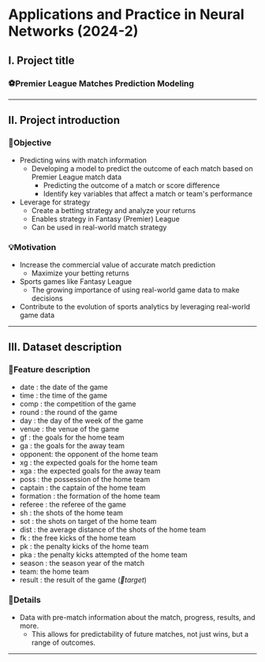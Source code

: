# Applications and Practice in Neural Networks (2024-2)

## I. Project title
### ⚽Premier League Matches Prediction Modeling

---
## II. Project introduction

### 📌Objective
- Predicting wins with match information
    - Developing a model to predict the outcome of each match based on Premier League match data
        - Predicting the outcome of a match or score difference
        - Identify key variables that affect a match or team's performance
- Leverage for strategy
    - Create a betting strategy and analyze your returns
    - Enables strategy in Fantasy (Premier) League
    - Can be used in real-world match strategy

### 💡Motivation
- Increase the commercial value of accurate match prediction
    - Maximize your betting returns
- Sports games like Fantasy League
    - The growing importance of using real-world game data to make decisions
- Contribute to the evolution of sports analytics by leveraging real-world game data

---
## III. Dataset description
### 📂Feature description
- date : the date of the game
- time : the time of the game
- comp : the competition of the game
- round : the round of the game
- day : the day of the week of the game
- venue : the venue of the game
- gf : the goals for the home team
- ga : the goals for the away team
- opponent: the opponent of the home team
- xg : the expected goals for the home team
- xga : the expected goals for the away team
- poss : the possession of the home team
- captain : the captain of the home team
- formation : the formation of the home team
- referee : the referee of the game
- sh : the shots of the home team
- sot : the shots on target of the home team
- dist : the average distance of the shots of the home team
- fk : the free kicks of the home team
- pk : the penalty kicks of the home team
- pka : the penalty kicks attempted of the home team
- season : the season year of the match
- team: the home team
- result : the result of the game (*🎯target*)

### 📎Details
- Data with pre-match information about the match, progress, results, and more.
    - This allows for predictability of future matches, not just wins, but a range of outcomes.

---